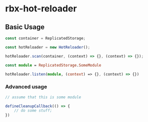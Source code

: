 # rbx-hot-reloader

## Basic Usage

```ts
const container = ReplicatedStorage;

const hotReloader = new HotReloader();

hotReloader.scan(container, (context) => {}, (context) => {});

const module = ReplicatedStorage.SomeModule

hotReloader.listen(module, (context) => {}, (context) => {})
```

### Advanced usage

```ts
// assume that this is some module

defineCleanupCallback(() => {
    // do some stuff;
})
```